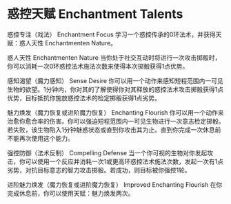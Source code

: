 # 惑控天赋 Enchantment Talents

惑控专注（戏法） Enchantment Focus
学习一个惑控传承的0环法术，并获得天赋：惑人天性 Enchantmenten Nature。

惑人天性 Enchantmenten Nature
当你处于社交互动时将进行一次攻击掷骰时，你可以消耗一次0环惑控法术施法次数来使得本次掷骰获得1点优势。

感知渴望（魔力感知） Sense Desire
你可以用一个动作来感知短程范围内一可见生物的欲望。1分钟内，你对其的了解使得你对其释放的惑控法术攻击掷骰获得1点优势，目标抵抗你施放惑控法术的检定掷骰获得1点劣势。

魅力焕发（魔力恢复或进阶魔力恢复） Enchanting Flourish
你可以用一个动作来治愈你愈合率的伤害。你可以强迫短程范围内一可见生物进行一次意志检定掷骰。若失败，该生物陷入1分钟魅惑状态或直到你攻击其为止。直到你完成一次休息前不能再次使用这个能力。

强控防御（法术反制） Compelling Defense
当一个你可视的生物对你发起攻击，你可以使用一个反应并消耗一次1或更高环惑控法术施法次数，发起一次有1点劣势，对抗目标意志的智力攻击掷骰。若成功，则目标被你强控1轮。

进阶魅力焕发（魔力恢复或进阶魔力恢复） Improved Enchanting Flourish
在你完成休息前，你可以使用天赋：魅力焕发两次。

 
